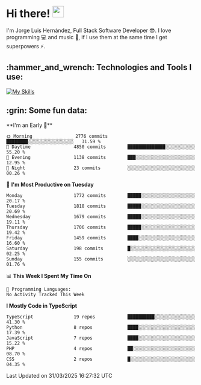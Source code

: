 <h1 align="left">
 <abc>
  <br>Hi there! <img src="https://user-images.githubusercontent.com/42378118/110234147-e3259600-7f4e-11eb-95be-0c4047144dea.gif" width="30"><br>
 </abc>
</h1>

I'm Jorge Luis Hernández, Full Stack Software Developer :sunglasses:. I love programming :computer: and music :musical_score:, if I use them at the same time I get superpowers :zap:. 


<h2 align="left">:hammer_and_wrench: Technologies and Tools I use:</h2>

[![My Skills](https://skillicons.dev/icons?i=js,ts,html,css,py,vue,react,next,nest,postgres,mysql)](https://skillicons.dev)

<h2 align="left">:grin: Some fun data:</h2>
<!--START_SECTION:waka-->
**I'm an Early 🐤** 

```text
🌞 Morning                2776 commits        ████████░░░░░░░░░░░░░░░░░   31.59 % 
🌆 Daytime                4850 commits        ██████████████░░░░░░░░░░░   55.20 % 
🌃 Evening                1138 commits        ███░░░░░░░░░░░░░░░░░░░░░░   12.95 % 
🌙 Night                  23 commits          ░░░░░░░░░░░░░░░░░░░░░░░░░   00.26 % 
```
📅 **I'm Most Productive on Tuesday** 

```text
Monday                   1772 commits        █████░░░░░░░░░░░░░░░░░░░░   20.17 % 
Tuesday                  1818 commits        █████░░░░░░░░░░░░░░░░░░░░   20.69 % 
Wednesday                1679 commits        █████░░░░░░░░░░░░░░░░░░░░   19.11 % 
Thursday                 1706 commits        █████░░░░░░░░░░░░░░░░░░░░   19.42 % 
Friday                   1459 commits        ████░░░░░░░░░░░░░░░░░░░░░   16.60 % 
Saturday                 198 commits         █░░░░░░░░░░░░░░░░░░░░░░░░   02.25 % 
Sunday                   155 commits         ░░░░░░░░░░░░░░░░░░░░░░░░░   01.76 % 
```


📊 **This Week I Spent My Time On** 

```text
💬 Programming Languages: 
No Activity Tracked This Week
```

**I Mostly Code in TypeScript** 

```text
TypeScript               19 repos            ██████████░░░░░░░░░░░░░░░   41.30 % 
Python                   8 repos             ████░░░░░░░░░░░░░░░░░░░░░   17.39 % 
JavaScript               7 repos             ████░░░░░░░░░░░░░░░░░░░░░   15.22 % 
PHP                      4 repos             ██░░░░░░░░░░░░░░░░░░░░░░░   08.70 % 
CSS                      2 repos             █░░░░░░░░░░░░░░░░░░░░░░░░   04.35 % 
```




 Last Updated on 31/03/2025 16:27:32 UTC
<!--END_SECTION:waka-->

